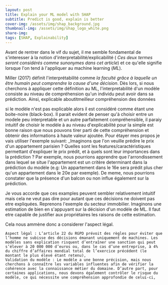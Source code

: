 ```yaml
---
layout: post
title: Explain your ML model with SHAP
subtitle: Predict is good, explain is better
cover-img: /assets/img/shap_background.jpg
thumbnail-img: /assets/img/shap_logo_white.png
share-img:
tags: [SHAP, Explainability]
---
```


Avant de rentrer dans le vif du sujet, il me semble fondamental de s'interesser à la notion d'interpretabilité/explicabilité ( _Ces deux termes seront considérés comme sunonymes dans cet article_) et ce qu'elle signifie lorsque l'on tend à l'appliquer au machine learning (*ML*). 

Miller (2017) définit l'interprétabilité comme _la faculté grâce à laquelle un être humain peut comprendre la cause d'une décision_. Dès lors, si nous cherchons à appliquer cette définition au ML, l'interpretabilité d'un modèle consiste au niveau de compréhension qu'un individu peut avoir dans sa prédiction. Ainsi,  explicable  aboutitmeilleur  compréhension des données


si le modèle n'est pas explicable alors il est considéré comme étant une boite-noire (black-box). Il parait evident de penser qu'à choisir entre un modele peu interpretable et un autre parfaitement compréhensible, il paraiy intuitif de choisir le modèle à au niveau d'explicabilité pour la simple est bonne raison que nous pouvons tirer parti de cette compréhension et obtenir des informations à haute valeur ajoutée. Pour étayer mes propos je vais utiliser l'exemple suivant: _Imaginons que l'on veuille prédire le prix d'un appartement parisien ? Quelles sont les features/caractéristiques permettant d'expliquer le prix prédit, et à quels sont leur importances dans la prédiction ? Par exemple, nous pourrions apprendre que l'arrondissement dans lequel se situe l'appartement est un critère determinant dans la prédiction du modèle (e.g: Un appartement dans le 16e sera prédit plus cher qu'un appartement dans le 20e par exemple). De meme, nous pourrions constater que la présence d'un balcon ou non influe également sur la prédiction. 

Je vous accorde que ces examples peuvent sembler relativement intuitif mais cela ne veut pas dire pour autant que ces décisions ne doivent pas etre expliquées. Reprenons l'exemple du secteur immobilier. Imaginons une estimation de bien en s'appuyant sur la décision d'un modèle de ML. Il faut etre capable de justifier aux propriétaires les raisons de cette estimation. 

Cela nous ammène donc a considerer l'aspect légal.

    Aspect légal : L’article 22 du RGPD prévoit des règles pour éviter que l’homme ne subisse des décisions émanant uniquement de machines. Les modèles sans explication risquent d’entraîner une sanction qui peut s’élever à 20 000 000 d’euros ou, dans le cas d’une entreprise, à 4% du chiffre d’affaires mondial total de l’exercice précédent (le montant le plus élevé étant retenu),
    Validation du modèle : Le modèle a une bonne précision, mais nous cherchons à connaître les variables influentes afin de vérifier la cohérence avec la connaissance métier du domaine. D’autre part, pour certaines applications, nous devons également contrôler le risque du modèle, ce qui nécessite une compréhension approfondie de celui-ci,
   
